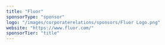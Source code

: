 ```yaml
---
title: "Fluor"
sponsorType: "sponsor"
logo: "/images/corporaterelations/sponsors/Fluor Logo.png"
website: "https://www.fluor.com/"
sponsorTier: "title"
---
```


